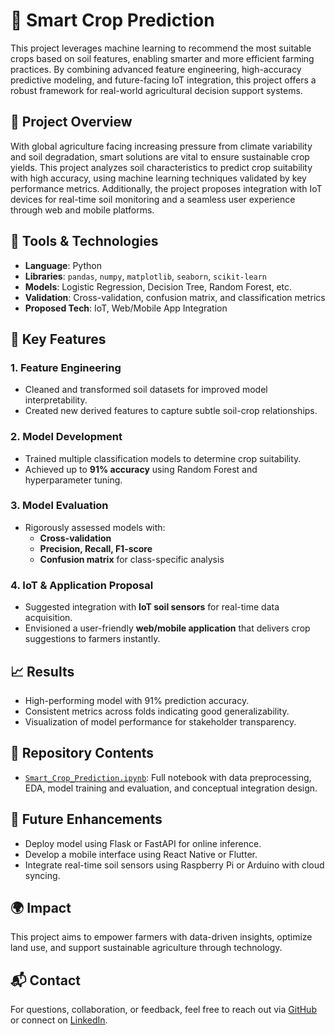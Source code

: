# 🌾 Smart Crop Prediction

This project leverages machine learning to recommend the most suitable crops based on soil features, enabling smarter and more efficient farming practices. By combining advanced feature engineering, high-accuracy predictive modeling, and future-facing IoT integration, this project offers a robust framework for real-world agricultural decision support systems.

## 📌 Project Overview

With global agriculture facing increasing pressure from climate variability and soil degradation, smart solutions are vital to ensure sustainable crop yields. This project analyzes soil characteristics to predict crop suitability with high accuracy, using machine learning techniques validated by key performance metrics. Additionally, the project proposes integration with IoT devices for real-time soil monitoring and a seamless user experience through web and mobile platforms.

## 🔧 Tools & Technologies

- **Language**: Python  
- **Libraries**: `pandas`, `numpy`, `matplotlib`, `seaborn`, `scikit-learn`  
- **Models**: Logistic Regression, Decision Tree, Random Forest, etc.  
- **Validation**: Cross-validation, confusion matrix, and classification metrics  
- **Proposed Tech**: IoT, Web/Mobile App Integration

## 🧠 Key Features

### 1. Feature Engineering
- Cleaned and transformed soil datasets for improved model interpretability.
- Created new derived features to capture subtle soil-crop relationships.

### 2. Model Development
- Trained multiple classification models to determine crop suitability.
- Achieved up to **91% accuracy** using Random Forest and hyperparameter tuning.

### 3. Model Evaluation
- Rigorously assessed models with:
  - **Cross-validation**
  - **Precision, Recall, F1-score**
  - **Confusion matrix** for class-specific analysis

### 4. IoT & Application Proposal
- Suggested integration with **IoT soil sensors** for real-time data acquisition.
- Envisioned a user-friendly **web/mobile application** that delivers crop suggestions to farmers instantly.

## 📈 Results

- High-performing model with 91% prediction accuracy.
- Consistent metrics across folds indicating good generalizability.
- Visualization of model performance for stakeholder transparency.

## 📁 Repository Contents

- [`Smart_Crop_Prediction.ipynb`](https://github.com/safsyntax/smart_crop_prediction/blob/b06947cf6c91cbc909faec3b7af9b5809fea91b9/Smart_Crop_Prediction.ipynb): Full notebook with data preprocessing, EDA, model training and evaluation, and conceptual integration design.

## 🚀 Future Enhancements

- Deploy model using Flask or FastAPI for online inference.
- Develop a mobile interface using React Native or Flutter.
- Integrate real-time soil sensors using Raspberry Pi or Arduino with cloud syncing.

## 🌍 Impact

This project aims to empower farmers with data-driven insights, optimize land use, and support sustainable agriculture through technology.

## 📬 Contact

For questions, collaboration, or feedback, feel free to reach out via [GitHub](https://github.com/safsyntax) or connect on [LinkedIn](https://www.linkedin.com/).
